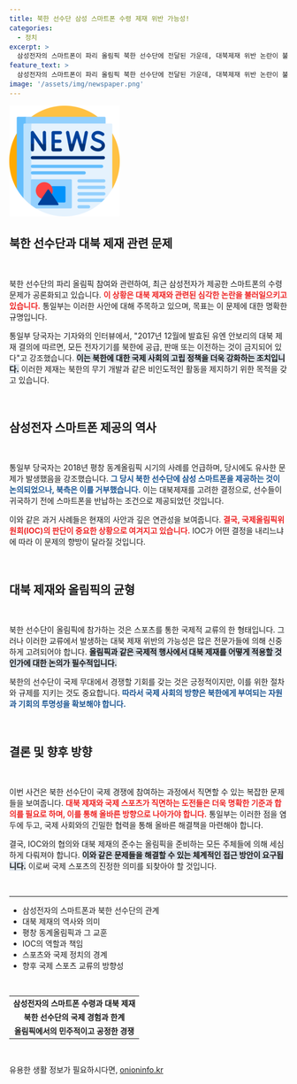 ```yaml
---
title: 북한 선수단 삼성 스마트폰 수령 제재 위반 가능성!
categories:
  - 정치
excerpt: >
  삼성전자의 스마트폰이 파리 올림픽 북한 선수단에 전달된 가운데, 대북제재 위반 논란이 불거졌습니다. 통일부는 유엔의 제재 위반 가능성을 경고하며 IOC의 해명을 요구하고 나섰습니다. 과거 평창의 사례와 대조되는 이번 사건의 전말이 주목받고 있습니다!
feature_text: >
  삼성전자의 스마트폰이 파리 올림픽 북한 선수단에 전달된 가운데, 대북제재 위반 논란이 불거졌습니다. 통일부는 유엔의 제재 위반 가능성을 경고하며 IOC의 해명을 요구하고 나섰습니다. 과거 평창의 사례와 대조되는 이번 사건의 전말이 주목받고 있습니다!
image: '/assets/img/newspaper.png'
---
```


<p><img src="/assets/img/newspaper.png" alt="kimp 속보" /></p>

<h2 data-ke-size="size26">북한 선수단과 대북 제재 관련 문제</h2>

<p data-ke-size="size16">&nbsp;</p>

<p>북한 선수단의 파리 올림픽 참여와 관련하여, 최근 삼성전자가 제공한 스마트폰의 수령 문제가 공론화되고 있습니다. <b><span style="color: #ee2323;">이 상황은 대북 제재와 관련된 심각한 논란을 불러일으키고 있습니다.</span></b> 통일부는 이러한 사안에 대해 주목하고 있으며, 목표는 이 문제에 대한 명확한 규명입니다.</p>

<p>통일부 당국자는 기자와의 인터뷰에서, "2017년 12월에 발효된 유엔 안보리의 대북 제재 결의에 따르면, 모든 전자기기를 북한에 공급, 판매 또는 이전하는 것이 금지되어 있다"고 강조했습니다. <b><span style="background-color: #21538527;">이는 북한에 대한 국제 사회의 고립 정책을 더욱 강화하는 조치입니다.</span></b> 이러한 제재는 북한의 무기 개발과 같은 비인도적인 활동을 제지하기 위한 목적을 갖고 있습니다.</p>

<p data-ke-size="size16">&nbsp;</p>

<h2 data-ke-size="size26">삼성전자 스마트폰 제공의 역사</h2>

<p data-ke-size="size16">&nbsp;</p>

<p>통일부 당국자는 2018년 평창 동계올림픽 시기의 사례를 언급하며, 당시에도 유사한 문제가 발생했음을 강조했습니다. <b><span style="color: #1a5490;">그 당시 북한 선수단에 삼성 스마트폰을 제공하는 것이 논의되었으나, 북측은 이를 거부했습니다.</span></b> 이는 대북제재를 고려한 결정으로, 선수들이 귀국하기 전에 스마트폰을 반납하는 조건으로 제공되었던 것입니다.</p>

<p>이와 같은 과거 사례들은 현재의 사안과 깊은 연관성을 보여줍니다. <b><span style="color: #ee2323;">결국, 국제올림픽위원회(IOC)의 판단이 중요한 상황으로 여겨지고 있습니다.</span></b> IOC가 어떤 결정을 내리느냐에 따라 이 문제의 향방이 달라질 것입니다.</p>

<p data-ke-size="size16">&nbsp;</p>

<h2 data-ke-size="size26">대북 제재와 올림픽의 균형</h2>

<p data-ke-size="size16">&nbsp;</p>

<p>북한 선수단이 올림픽에 참가하는 것은 스포츠를 통한 국제적 교류의 한 형태입니다. 그러나 이러한 교류에서 발생하는 대북 제재 위반의 가능성은 많은 전문가들에 의해 신중하게 고려되어야 합니다. <b><span style="background-color: #21538527;">올림픽과 같은 국제적 행사에서 대북 제재를 어떻게 적용할 것인가에 대한 논의가 필수적입니다.</span></b></p>

<p>북한의 선수단이 국제 무대에서 경쟁할 기회를 갖는 것은 긍정적이지만, 이를 위한 절차와 규제를 지키는 것도 중요합니다. <b><span style="color: #1a5490;">따라서 국제 사회의 방향은 북한에게 부여되는 자원과 기회의 투명성을 확보해야 합니다.</span></b></p>

<p data-ke-size="size16">&nbsp;</p>

<h2 data-ke-size="size26">결론 및 향후 방향</h2>

<p data-ke-size="size16">&nbsp;</p>

<p>이번 사건은 북한 선수단이 국제 경쟁에 참여하는 과정에서 직면할 수 있는 복잡한 문제들을 보여줍니다. <b><span style="color: #ee2323;">대북 제재와 국제 스포츠가 직면하는 도전들은 더욱 명확한 기준과 합의를 필요로 하며, 이를 통해 올바른 방향으로 나아가야 합니다.</span></b> 통일부는 이러한 점을 염두에 두고, 국제 사회와의 긴밀한 협력을 통해 올바른 해결책을 마련해야 합니다.</p>

<p>결국, IOC와의 협의와 대북 제재의 준수는 올림픽을 준비하는 모든 주체들에 의해 세심하게 다뤄져야 합니다. <b><span style="background-color: #21538527;">이와 같은 문제들을 해결할 수 있는 체계적인 접근 방안이 요구됩니다.</span></b> 이로써 국제 스포츠의 진정한 의미를 되찾아야 할 것입니다.</p>

<p data-ke-size="size16">&nbsp;</p>

<hr>

<ul>
    <li>삼성전자의 스마트폰과 북한 선수단의 관계</li>
    <li>대북 제재의 역사와 의미</li>
    <li>평창 동계올림픽과 그 교훈</li>
    <li>IOC의 역할과 책임</li>
    <li>스포츠와 국제 정치의 경계</li>
    <li>향후 국제 스포츠 교류의 방향성</li>
</ul>

<p data-ke-size="size16">&nbsp;</p>

<table>
    <tr>
        <td style="text-align: center; height: 17px;"><b>삼성전자의 스마트폰 수령과 대북 제재</b></td>
    </tr>
    <tr>
        <td style="text-align: center; height: 17px;"><b>북한 선수단의 국제 경험과 한계</b></td>
    </tr>
    <tr>
        <td style="text-align: center; height: 17px;"><b>올림픽에서의 민주적이고 공정한 경쟁</b></td>
    </tr>
</table>

<p data-ke-size="size16">&nbsp;</p>
유용한 생활 정보가 필요하시다면, <a href="https://onioninfo.kr" rel="dofollow">onioninfo.kr</a>


